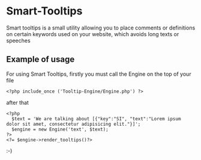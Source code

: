 # Smart-Tooltips
Smart tooltips is a small utility allowing you to place comments or definitions on certain keywords used on your website, which avoids long texts or speeches

## Example of usage
For using Smart Tooltips, firstly you must call the Engine on the top of your file
```
<?php include_once ('Tooltip-Engine/Engine.php') ?>
```

after that
```
<?php
  $text = 'We are talking about [{"key":"SI", "text":"Lorem ipsum dolor sit amet, consectetur adipisicing elit."}]';
  $engine = new Engine('text', $text);
?>
<?= $engine->render_tooltips()?>
```

:-)
